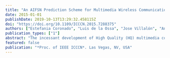 ```yaml
---
title: "An AIFSN Prediction Scheme for Multimedia Wireless Communications"
date: 2015-01-01
publishDate: 2019-10-13T13:29:32.458115Z
doi: "https://doi.org/10.1109/ICCCN.2015.7288375"
authors: ["Estefania Coronado", "Luis de la Ossa", "Jose Villalón", "Antonio Garrido"]
publication_types: ["1"]
abstract: "The incessant development of High Quality (HQ) multimedia contents and the trend towards the use of wireless technologies have as a consequence the need for providing the users with an adequate level of Quality of Service (QoS) in IEEE 802.11 networks. The IEEE 802.11e amendment aims to overcome this situation by introducing the Enhanced Distributed Channel Access (EDCA) access method. This new method is characterised through a group of Medium Access Control (MAC) parameters, which are able to classify and prioritize the different types of traffic. In this regard, the most determining parameter is the Arbitration Inter-Frame Space Number (AIFSN). On this basis, we propose a new adaptation scheme that makes use of a M5 regression model with the aim of improving the voice and video performance offered by EDCA. Our proposal is able to determine dynamically the optimum AIFSN values with regard to the network conditions, maintaining the backward compatibility with the stations that use the original IEEE 802.11 standard. The prediction algorithm is only queried by the Access Point (AP), without introducing additional control traffic into the network, making it possible to use it in real-time. With respect to the standard EDCA values, the results show an enhancement in the voice+video normalized throughput and a significant reduction in the number of the retransmission attempts."
featured: false
publication: "*Proc. of IEEE ICCCN*. Las Vegas, NV, USA"
---
```


